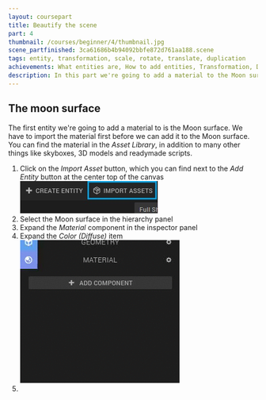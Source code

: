 ```yaml
---
layout: coursepart
title: Beautify the scene
part: 4
thumbnail: /courses/beginner/4/thumbnail.jpg
scene_partfinished: 3ca61686b4b94092bbfe872d761aa188.scene
tags: entity, transformation, scale, rotate, translate, duplication
achievements: What entities are, How to add entities, Transformation, Duplicating entities
description: In this part we're going to add a material to the Moon surface, the Moon station and the Earth. We're also going to add the starry sky to our scene.
---
```

## The moon surface

The first entity we're going to add a material to is the Moon surface. We have to import the material first before we can add it to the Moon surface. You can find the material in the *Asset Library*, in addition to many other things like skyboxes, 3D models and readymade scripts.

1. Click on the *Import Asset* button, which you can find next to the *Add Entity* button at the center top of the canvas
![](importassetbutton.jpg)
1. Select the Moon surface in the hierarchy panel
2. Expand the *Material* component in the inspector panel
3. Expand the *Color (Diffuse)* item
![](expandmaterialcolor.gif)
4.  

